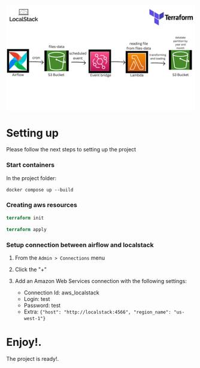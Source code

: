 ![plot](./assets/diagram.jpg)
# Setting up
Please follow the next steps to setting up the project

### Start containers
In the project folder:

```docker
docker compose up --build
```

### Creating aws resources
 ```terraform
terraform init
```

 ```terraform
terraform apply
```

### Setup connection between airflow and localstack

1. From the `Admin > Connections` menu
2. Click the "+"
3. Add an Amazon Web Services connection with the following settings:

    * Connection Id: aws_localstack
    * Login: test
    * Password: test
    * Extra: `{"host": "http://localstack:4566", "region_name": "us-west-1"}`


# Enjoy!.
The project is ready!.
